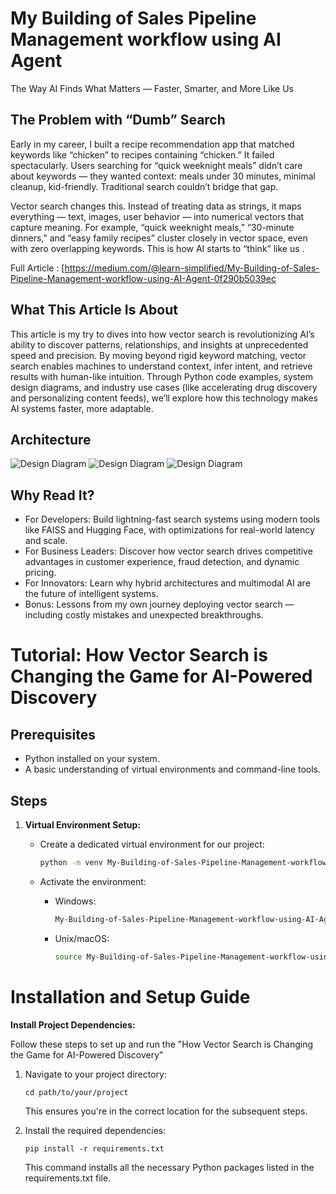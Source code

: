 # My Building of Sales Pipeline Management workflow using AI Agent 

The Way AI Finds What Matters — Faster, Smarter, and More Like Us

## The Problem with “Dumb” Search

Early in my career, I built a recipe recommendation app that matched keywords like “chicken” to recipes containing “chicken.” It failed spectacularly. Users searching for “quick weeknight meals” didn’t care about keywords — they wanted context: meals under 30 minutes, minimal cleanup, kid-friendly. Traditional search couldn’t bridge that gap.

Vector search changes this. Instead of treating data as strings, it maps everything — text, images, user behavior — into numerical vectors that capture meaning. For example, “quick weeknight meals,” “30-minute dinners,” and “easy family recipes” cluster closely in vector space, even with zero overlapping keywords. This is how AI starts to “think” like us .

Full Article : [https://medium.com/@learn-simplified/My-Building-of-Sales-Pipeline-Management-workflow-using-AI-Agent-0f290b5039ec



## What This Article Is About
This article is my try to dives into how vector search is revolutionizing AI’s ability to discover patterns, relationships, and insights at unprecedented speed and precision. By moving beyond rigid keyword matching, vector search enables machines to understand context, infer intent, and retrieve results with human-like intuition. Through Python code examples, system design diagrams, and industry use cases (like accelerating drug discovery and personalizing content feeds), we’ll explore how this technology makes AI systems faster, more adaptable.

## Architecture

![Design Diagram](docs/1.jpg)
![Design Diagram](docs/2.jpg)
![Design Diagram](docs/3.png)



## Why Read It?
- For Developers: Build lightning-fast search systems using modern tools like FAISS and Hugging Face, with optimizations for real-world latency and scale.
- For Business Leaders: Discover how vector search drives competitive advantages in customer experience, fraud detection, and dynamic pricing.
- For Innovators: Learn why hybrid architectures and multimodal AI are the future of intelligent systems.
- Bonus: Lessons from my own journey deploying vector search — including costly mistakes and unexpected breakthroughs.


# Tutorial: How Vector Search is Changing the Game for AI-Powered Discovery

## Prerequisites
- Python installed on your system.
- A basic understanding of virtual environments and command-line tools.

## Steps

1. **Virtual Environment Setup:**
   - Create a dedicated virtual environment for our project:
   
     ```bash
     python -m venv My-Building-of-Sales-Pipeline-Management-workflow-using-AI-Agent
     ```
   - Activate the environment:
   
     - Windows:
       ```bash
       My-Building-of-Sales-Pipeline-Management-workflow-using-AI-Agent\Scripts\activate       
       ```
     - Unix/macOS:
       ```bash
       source My-Building-of-Sales-Pipeline-Management-workflow-using-AI-Agent/bin/activate
       ```
   

# Installation and Setup Guide

**Install Project Dependencies:**

Follow these steps to set up and run the  "How Vector Search is Changing the Game for AI-Powered Discovery"

1. Navigate to your project directory:
   ```
   cd path/to/your/project
   ```
   This ensures you're in the correct location for the subsequent steps.

2. Install the required dependencies:
   ```
   pip install -r requirements.txt   
   ```
   This command installs all the necessary Python packages listed in the requirements.txt file.





